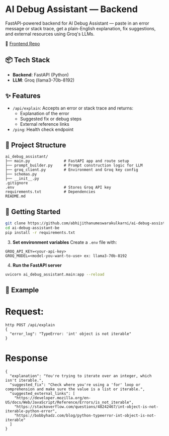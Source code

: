 # AI Debug Assistant — Backend

FastAPI-powered backend for AI Debug Assistant — paste in an error message or stack trace, get a plain-English explanation, fix suggestions, and external resources using Groq's LLMs.

🔗 [Frontend Repo](https://github.com/abhijithanumeswarakulkarni/ai-debug-assistant-ui)

## 📦 Tech Stack

- **Backend**: FastAPI (Python)
- **LLM**: Groq (llama3-70b-8192)

## ✨ Features

- `/api/explain`: Accepts an error or stack trace and returns:
  - Explanation of the error
  - Suggested fix or debug steps
  - External reference links
- `/ping`: Health check endpoint

## 📂 Project Structure
```
ai_debug_assistant/
├── main.py               # FastAPI app and route setup
├── prompt_builder.py     # Prompt construction logic for LLM
├── groq_client.py        # Environment and Groq key config
├── schemas.py
├── __init__.py
.gitignore
.env                      # Stores Groq API key
requirements.txt          # Dependencies
README.md
```

## 🚀 Getting Started

```bash
git clone https://github.com/abhijithanumeswarakulkarni/ai-debug-assistant-be.git
cd ai-debug-assistant-be
pip install -r requirements.txt
```

3. **Set environment variables**
Create a `.env` file with:
```
GROQ_API_KEY=<your-api-key>
GROQ_MODEL=<model-you-want-to-use> ex: llama3-70b-8192
```

4. **Run the FastAPI server**
```bash
uvicorn ai_debug_assistant.main:app --reload
```

## 🧪 Example

# Request:

```
http POST /api/explain
{
  "error_log": "TypeError: 'int' object is not iterable"
}
```

# Response

```
{
  "explanation": "You're trying to iterate over an integer, which isn't iterable.",
  "suggested_fix": "Check where you're using a 'for' loop or comprehension and make sure the value is a list or iterable.",
  "suggested_external_links": [
    "https://developer.mozilla.org/en-US/docs/Web/JavaScript/Reference/Errors/is_not_iterable",
    "https://stackoverflow.com/questions/48242467/int-object-is-not-iterable-python-error",
    "https://bobbyhadz.com/blog/python-typeerror-int-object-is-not-iterable"
  ]
}
```
